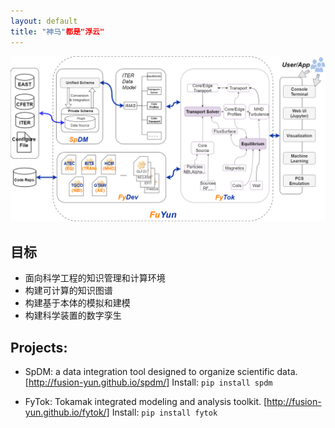 ```yaml
---
layout: default
title: "神马"都是"浮云"
---
```


![FuYun](./images/FuYun.png)


## 目标

- 面向科学工程的知识管理和计算环境
- 构建可计算的知识图谱
- 构建基于本体的模拟和建模
- 构建科学装置的数字孪生


## Projects:

- SpDM:  a data integration tool designed to organize scientific data. [http://fusion-yun.github.io/spdm/]
    Install: `pip install spdm`

- FyTok: Tokamak integrated modeling and analysis toolkit. [http://fusion-yun.github.io/fytok/]
    Install: `pip install fytok`